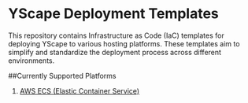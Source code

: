 # YScape Deployment Templates

This repository contains Infrastructure as Code (IaC) templates for deploying YScape to various hosting platforms. These templates aim to simplify and standardize the deployment process across different environments.

##Currently Supported Platforms

1. [AWS ECS (Elastic Container Service)](./aws-ecs/README.md)